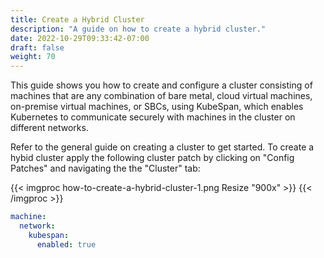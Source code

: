 ```yaml
---
title: Create a Hybrid Cluster
description: "A guide on how to create a hybrid cluster."
date: 2022-10-29T09:33:42-07:00
draft: false
weight: 70
---
```


This guide shows you how to create and configure a cluster consisting of machines that are any combination of bare metal, cloud virtual machines, on-premise virtual machines, or SBCs, using KubeSpan, which enables Kubernetes to communicate securely with machines in the cluster on different networks.

Refer to the general guide on creating a cluster to get started.
To create a hybid cluster apply the following cluster patch by clicking on "Config Patches" and navigating the the "Cluster" tab:

{{< imgproc how-to-create-a-hybrid-cluster-1.png Resize "900x" >}}
{{< /imgproc >}}

```yaml
machine:
  network:
    kubespan:
      enabled: true
```
